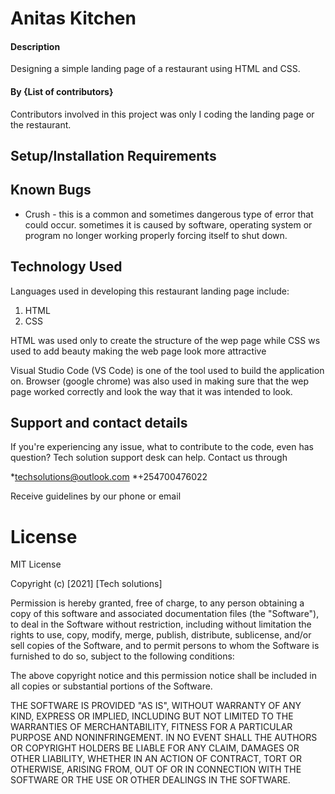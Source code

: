 # Anitas Kitchen

#### Description 
Designing  a simple landing page of a restaurant using HTML and CSS.

#### By {List of contributors}
Contributors involved in this project was only I coding the landing page or the restaurant. 

## Setup/Installation Requirements

## Known Bugs
* Crush - this is a common and sometimes dangerous type of error that could occur. sometimes it is caused by software, operating system or program no longer working properly forcing itself to shut down. 

## Technology Used
Languages used in developing this restaurant landing page include:

 1. HTML
 2. CSS

HTML was used only to create the structure of the wep page while CSS ws used to add beauty making the web page look more attractive 

Visual Studio Code (VS Code) is one of the tool used to build the application on. Browser (google chrome) was also used in making sure that the wep page worked correctly and look the way that it was intended to look.

## Support and contact details
If you're experiencing any issue, what to contribute to the code, even has question? Tech solution support desk can help. Contact us through

 *techsolutions@outlook.com
 *+254700476022
 
 Receive guidelines by our phone or email

 # License 
 MIT License

Copyright (c) [2021] [Tech solutions]

Permission is hereby granted, free of charge, to any person obtaining a copy
of this software and associated documentation files (the "Software"), to deal
in the Software without restriction, including without limitation the rights
to use, copy, modify, merge, publish, distribute, sublicense, and/or sell
copies of the Software, and to permit persons to whom the Software is
furnished to do so, subject to the following conditions:

The above copyright notice and this permission notice shall be included in all
copies or substantial portions of the Software.

THE SOFTWARE IS PROVIDED "AS IS", WITHOUT WARRANTY OF ANY KIND, EXPRESS OR
IMPLIED, INCLUDING BUT NOT LIMITED TO THE WARRANTIES OF MERCHANTABILITY,
FITNESS FOR A PARTICULAR PURPOSE AND NONINFRINGEMENT. IN NO EVENT SHALL THE
AUTHORS OR COPYRIGHT HOLDERS BE LIABLE FOR ANY CLAIM, DAMAGES OR OTHER
LIABILITY, WHETHER IN AN ACTION OF CONTRACT, TORT OR OTHERWISE, ARISING FROM,
OUT OF OR IN CONNECTION WITH THE SOFTWARE OR THE USE OR OTHER DEALINGS IN THE
SOFTWARE.